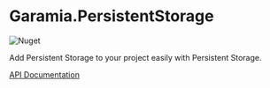 # Garamia.PersistentStorage

![Nuget](https://img.shields.io/nuget/v/Garamia.PersistentStorage?style=for-the-badge)

Add Persistent Storage to your project easily with Persistent Storage.

[API Documentation](https://jtsshieh.github.io/PersistentStorage/)

